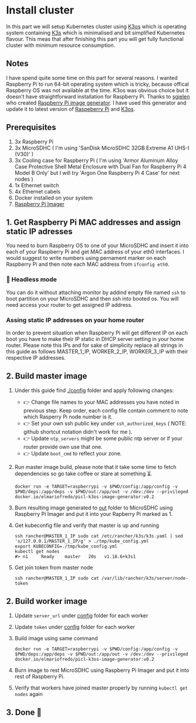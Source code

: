 ---
---
# Install cluster


In this part we will setup Kubernetes cluster using [K3os](https://github.com/rancher/k3os) which is operating system containing [K3s](https://github.com/rancher/k3s) which is minimalised and bit simplified Kubernetes flavour. This meas that after finishing this part you will get fully functional cluster with minimum resource consumption.

## Notes

I have spend quite some time on this part for several reasons. I wanted Raspberry Pi to run 64-bit operating system which is tricky, because offical Raspberry OS was not available at the time. K3os was obvious choice but it doesn't have straightforward installation for Raspberry Pi. Thanks to [sgielen](https://github.com/sgielen) who created [Raspberry Pi image generator](https://github.com/sgielen/picl-k3os-image-generator). I have used this generator and update it to latest version of [Raspeberry Pi](https://github.com/raspberrypi/firmware/releases) and [K3os](https://github.com/rancher/k3os).

## Prerequisites

1. 3x Raspberry Pi
2. 3x MicroSDHC ( I'm using 'SanDisk MicroSDHC 32GB Extreme A1 UHS-I (V30)' )
3. 3x Cooling case for Raspberry Pi ( I'm using 'Armor Aluminum Alloy Case Protective Shell Metal Enclosure with Dual Fan for Raspberry Pi 4 Model B Only' but I will try 'Argon One Raspberry Pi 4 Case' for next nodes )
4. 1x Ethernet switch
5. 4x Ethernet cabels
6. Docker installed on your system
7. [Raspberry Pi Imager](https://www.raspberrypi.org/downloads/)

## 1. Get Raspberry Pi MAC addresses and assign static IP adresses

You need to burn Raspberry OS to one of your MicroSDHC and insert it into each of your Raspberry Pi and get MAC address of your eth0 interfaces. I would suggest to write numbers using pernament marker on each Raspberry Pi and then note each MAC address from `ifconfig eth0`.

### 🧶 Headless mode

You can do it without attaching monitor by addind empty file named `ssh` to boot partition on your MicroSDHC and then ssh into booted os. You will need access your router to get assigned IP address.

### Assing static IP addresses on your home router

In order to prevent situation when Raspberry Pi will get different IP on each boot you have to make their IP static in DHCP server setting in your home router. Please note this IPs and for sake of simplicity replace all strings in this guide as follows MASTER_1_IP, WORKER_2_IP, WORKER_3_IP with their respective IP addresses.

## 2. Build master image

1. Under this guide find [./config](./config) folder and apply following changes:
   - 👉 Change file names to your MAC addresses you have noted in previous step. Keep order, each config file contain comment to note which Rasperry Pi node number is it.
   - 👉 Set your own ssh public key under `ssh_authorized_keys` ( NOTE: github shortcut notation didn't work for me ).
   - 👉 Update `ntp_servers` might be some public ntp server or if your router provide own use that one.
   - 👉 Update `boot_cmd` to reflect your zone.
2. Run master image build, please note that it take some time to fetch dependencies so go take coffee or stare at something ⏳.

       docker run -e TARGET=raspberrypi -v $PWD/config:/app/config -v $PWD/deps:/app/deps -v $PWD/out:/app/out -v /dev:/dev --privileged docker.io/elmariofredo/picl-k3os-image-generator:v0.2

3. Burn resulting image generated to [out](./out) folder to MicroSDHC using Raspberry Pi Imager and put it into your Rapberry Pi marked as 1.

4. Get kubeconfig file and verify that master is up and running

       ssh rancher@MASTER_1_IP sudo cat /etc/rancher/k3s/k3s.yaml | sed 's/127.0.0.1/MASTER_1_IP/g' > ./tmp/kube_config.yml
       export KUBECONFIG=./tmp/kube_config.yml
       kubectl get nodes
       #> n1     Ready    master   20s   v1.18.6+k3s1

5. Get join token from master node

       ssh rancher@MASTER_1_IP sudo cat /var/lib/rancher/k3s/server/node-token

## 2. Build worker image

1. Update `server_url` under [config](./config) folder for each worker
2. Update `token` under [config](./config) folder for each worker
3. Build image using same command

       docker run -e TARGET=raspberrypi -v $PWD/config:/app/config -v $PWD/deps:/app/deps -v $PWD/out:/app/out -v /dev:/dev --privileged docker.io/elmariofredo/picl-k3os-image-generator:v0.2

4. Burn image to rest MicroSDHC using Raspberry Pi Imager and put it into rest of Raspberry Pi.
5. Verify that workers have joined master properly by running `kubectl get nodes` again

## 3. Done 🎩
